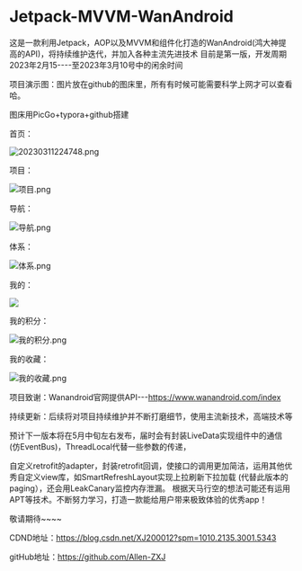 # Jetpack-MVVM-WanAndroid
这是一款利用Jetpack，AOP以及MVVM和组件化打造的WanAndroid(鸿大神提高的API)，将持续维护迭代，并加入各种主流先进技术
目前是第一版，开发周期 2023年2月15----至2023年3月10号中的闲余时间

项目演示图：图片放在github的图床里，所有有时候可能需要科学上网才可以查看哈。

图床用PicGo+typora+github搭建

首页：

![20230311224748.png](https://github.com/Allen-ZXJ/image/blob/main/kindsImage/20230311224748.png?raw=true)

项目：

![项目.png](https://github.com/Allen-ZXJ/image/blob/main/kindsImage/%E9%A1%B9%E7%9B%AE.png?raw=true)

导航：

![导航.png](https://github.com/Allen-ZXJ/image/blob/main/kindsImage/%E5%AF%BC%E8%88%AA.png?raw=true)

体系：

![体系.png](https://github.com/Allen-ZXJ/image/blob/main/kindsImage/%E4%BD%93%E7%B3%BB.png?raw=true)

我的：

![](https://raw.githubusercontent.com/Allen-ZXJ/image/main/kindsImage/20230311225608.png)

我的积分：



![我的积分.png](https://github.com/Allen-ZXJ/image/blob/main/kindsImage/%E6%88%91%E7%9A%84%E7%A7%AF%E5%88%86.png?raw=true)

我的收藏：

![我的收藏.png](https://github.com/Allen-ZXJ/image/blob/main/kindsImage/%E6%88%91%E7%9A%84%E6%94%B6%E8%97%8F.png?raw=true)

项目致谢：Wanandroid官网提供API---https://www.wanandroid.com/index

持续更新：后续将对项目持续维护并不断打磨细节，使用主流新技术，高端技术等

预计下一版本将在5月中旬左右发布，届时会有封装LiveData实现组件中的通信(仿EventBus)，ThreadLocal代替一些参数的传递，

自定义retrofit的adapter，封装retrofit回调，使接口的调用更加简洁，运用其他优秀自定义view库，如SmartRefreshLayout实现上拉刷新下拉加载 (代替此版本的paging），还会用LeakCanary监控内存泄漏。 根据天马行空的想法可能还有运用APT等技术。不断努力学习，打造一款能给用户带来极致体验的优秀app！

敬请期待~~~~

CDND地址：https://blog.csdn.net/XJ200012?spm=1010.2135.3001.5343

gitHub地址：https://github.com/Allen-ZXJ











